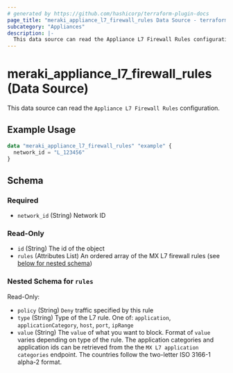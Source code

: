 ```yaml
---
# generated by https://github.com/hashicorp/terraform-plugin-docs
page_title: "meraki_appliance_l7_firewall_rules Data Source - terraform-provider-meraki"
subcategory: "Appliances"
description: |-
  This data source can read the Appliance L7 Firewall Rules configuration.
---
```


# meraki_appliance_l7_firewall_rules (Data Source)

This data source can read the `Appliance L7 Firewall Rules` configuration.

## Example Usage

```terraform
data "meraki_appliance_l7_firewall_rules" "example" {
  network_id = "L_123456"
}
```

<!-- schema generated by tfplugindocs -->
## Schema

### Required

- `network_id` (String) Network ID

### Read-Only

- `id` (String) The id of the object
- `rules` (Attributes List) An ordered array of the MX L7 firewall rules (see [below for nested schema](#nestedatt--rules))

<a id="nestedatt--rules"></a>
### Nested Schema for `rules`

Read-Only:

- `policy` (String) `Deny` traffic specified by this rule
- `type` (String) Type of the L7 rule. One of: `application`, `applicationCategory`, `host`, `port`, `ipRange`
- `value` (String) The `value` of what you want to block. Format of `value` varies depending on type of the rule. The application categories and application ids can be retrieved from the the `MX L7 application categories` endpoint. The countries follow the two-letter ISO 3166-1 alpha-2 format.
